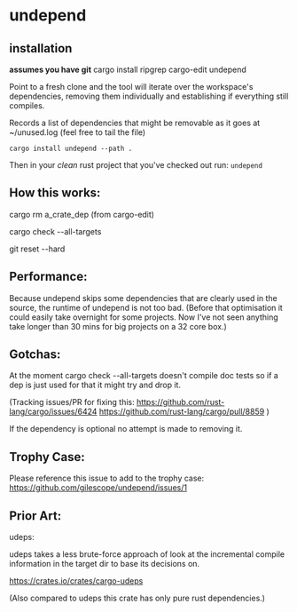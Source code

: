 # undepend

## installation

**assumes you have git**
cargo install ripgrep cargo-edit undepend

Point to a fresh clone and the tool will iterate over the workspace's dependencies,
removing them individually and establishing if everything still compiles.

Records a list of dependencies that might be removable as it goes at ~/unused.log
(feel free to tail the file)

`cargo install undepend --path .`

Then in your _clean_ rust project that you've checked out run:
`undepend`

## How this works:

cargo rm a_crate_dep
(from cargo-edit)

cargo check --all-targets

git reset --hard

## Performance:

Because undepend skips some dependencies that are clearly used in the source,
the runtime of undepend is not too bad. (Before that optimisation it could
easily take overnight for some projects. Now I've not seen anything take longer than 30 mins for big
 projects on a 32 core box.)

## Gotchas:

At the moment cargo check --all-targets doesn't compile doc tests so if a dep is just used for that it might try and drop it.

(Tracking issues/PR for fixing this:
https://github.com/rust-lang/cargo/issues/6424
https://github.com/rust-lang/cargo/pull/8859
)

If the dependency is optional no attempt is made to removing it.

## Trophy Case:

Please reference this issue to add to the trophy case:
https://github.com/gilescope/undepend/issues/1

## Prior Art:

udeps:

udeps takes a less brute-force approach of look at the incremental compile information in the target
dir to base its decisions on.

https://crates.io/crates/cargo-udeps

(Also compared to udeps this crate has only pure rust dependencies.)